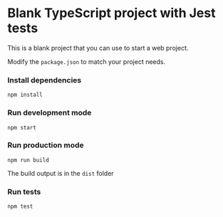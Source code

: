 # Blank TypeScript project with Jest tests
This is a blank project that you can use to start a web project. 

Modify the `package.json` to match your project needs.

### Install dependencies
`npm install`

### Run development mode
`npm start`

### Run production mode
`npm run build`

The build output is in the `dist` folder

### Run tests
`npm test`

